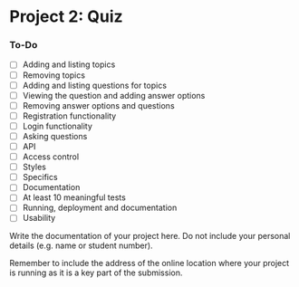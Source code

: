 # Project 2: Quiz

### To-Do

- [ ] Adding and listing topics
- [ ] Removing topics
- [ ] Adding and listing questions for topics
- [ ] Viewing the question and adding answer options
- [ ] Removing answer options and questions
- [ ] Registration functionality
- [ ] Login functionality
- [ ] Asking questions
- [ ] API
- [ ] Access control
- [ ] Styles
- [ ] Specifics
- [ ] Documentation
- [ ] At least 10 meaningful tests
- [ ] Running, deployment and documentation
- [ ] Usability

Write the documentation of your project here. Do not include your personal
details (e.g. name or student number).

Remember to include the address of the online location where your project is
running as it is a key part of the submission.
